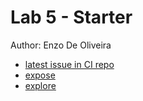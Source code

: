 # Lab 5 - Starter

Author: Enzo De Oliveira

* [latest issue in CI repo](https://github.com/edeolive/github-actions-for-ci/issues/7)
* [expose](https://edeolive.github.io/fa21-cse110-lab5/expose.html)
* [explore](https://edeolive.github.io/fa21-cse110-lab5/explore.html)
